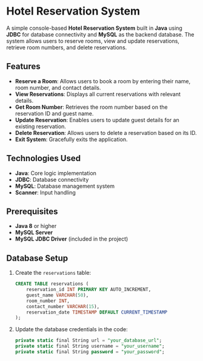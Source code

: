 # Hotel Reservation System

A simple console-based **Hotel Reservation System** built in **Java** using **JDBC** for database connectivity and **MySQL** as the backend database. The system allows users to reserve rooms, view and update reservations, retrieve room numbers, and delete reservations.

## Features

- **Reserve a Room**: Allows users to book a room by entering their name, room number, and contact details.
- **View Reservations**: Displays all current reservations with relevant details.
- **Get Room Number**: Retrieves the room number based on the reservation ID and guest name.
- **Update Reservation**: Enables users to update guest details for an existing reservation.
- **Delete Reservation**: Allows users to delete a reservation based on its ID.
- **Exit System**: Gracefully exits the application.

## Technologies Used

- **Java**: Core logic implementation
- **JDBC**: Database connectivity
- **MySQL**: Database management system
- **Scanner**: Input handling

## Prerequisites

- **Java 8** or higher
- **MySQL Server**
- **MySQL JDBC Driver** (included in the project)

## Database Setup

1. Create the `reservations` table:

   ```sql
   CREATE TABLE reservations (
       reservation_id INT PRIMARY KEY AUTO_INCREMENT,
       guest_name VARCHAR(50),
       room_number INT,
       contact_number VARCHAR(15),
       reservation_date TIMESTAMP DEFAULT CURRENT_TIMESTAMP
   );
 2. Update the database credentials in the code:

    ```sql
    private static final String url = "your_database_url";
    private static final String username = "your_username";
    private static final String password = "your_password";


